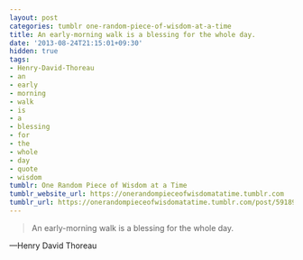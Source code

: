 ```yaml
---
layout: post
categories: tumblr one-random-piece-of-wisdom-at-a-time
title: An early-morning walk is a blessing for the whole day.
date: '2013-08-24T21:15:01+09:30'
hidden: true
tags:
- Henry-David-Thoreau
- an
- early
- morning
- walk
- is
- a
- blessing
- for
- the
- whole
- day
- quote
- wisdom
tumblr: One Random Piece of Wisdom at a Time
tumblr_website_url: https://onerandompieceofwisdomatatime.tumblr.com
tumblr_url: https://onerandompieceofwisdomatatime.tumblr.com/post/59189916789/an-early-morning-walk-is-a-blessing-for-the-whole
---
```

> An early-morning walk is a blessing for the whole day.

—Henry David Thoreau
